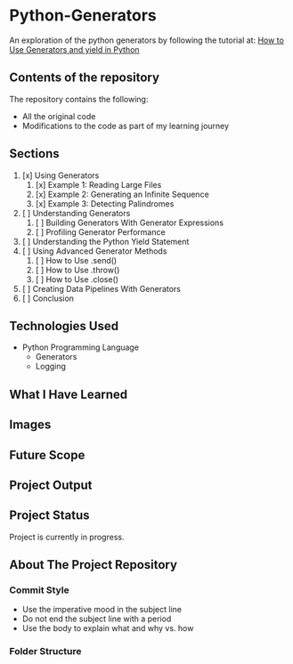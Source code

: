 # Python-Generators

An exploration of the python generators by following the tutorial at: [How to Use Generators and yield in Python](https://realpython.com/introduction-to-python-generators/)

## Contents of the repository

The repository contains the following:

- All the original code
- Modifications to the code as part of my learning journey

## Sections

1. [x] Using Generators
   1. [x] Example 1: Reading Large Files
   2. [x] Example 2: Generating an Infinite Sequence
   3. [x] Example 3: Detecting Palindromes
2. [ ] Understanding Generators
   1. [ ] Building Generators With Generator Expressions
   2. [ ] Profiling Generator Performance
3. [ ] Understanding the Python Yield Statement
4. [ ] Using Advanced Generator Methods
   1. [ ] How to Use .send()
   2. [ ] How to Use .throw()
   3. [ ] How to Use .close()
5. [ ] Creating Data Pipelines With Generators
6. [ ] Conclusion

## Technologies Used

- Python Programming Language
  - Generators
  - Logging

## What I Have Learned

## Images

## Future Scope

## Project Output

## Project Status

Project is currently in progress.

## About The Project Repository

### Commit Style

- Use the imperative mood in the subject line
- Do not end the subject line with a period
- Use the body to explain what and why vs. how

### Folder Structure
